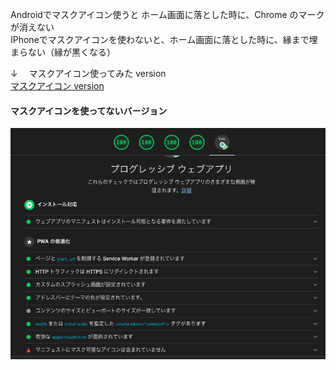 Androidでマスクアイコン使うと ホーム画面に落とした時に、Chrome のマークが消えない  
IPhoneでマスクアイコンを使わないと、ホーム画面に落とした時に、縁まで埋まらない（縁が黒くなる）  

↓ 　マスクアイコン使ってみた version  
[マスクアイコン version](https://github.com/ryosuke1256/pwa-sample/tree/maskable)

#### マスクアイコンを使ってないバージョン  
<img src="https://github.com/ryosuke1256/image/blob/main/pwa3.png" />
